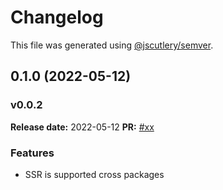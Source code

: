 # Changelog

This file was generated using [@jscutlery/semver](https://github.com/jscutlery/semver).

## 0.1.0 (2022-05-12)

### v0.0.2

**Release date:** 2022-05-12
**PR:** [#xx]()

### Features

- SSR is supported cross packages
